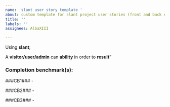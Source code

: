 ```yaml
---
name: 'slant user story template '
about: custom template for slant project user stories (front and back end)
title: ''
labels: ''
assignees: AlbaXIII

---
```


Using **slant**;

 A **visitor/user/admin** can **ability** in order to **result**”

### Completion benchmark(s):

###CB1### - 

###CB2### - 

###CB3### -
